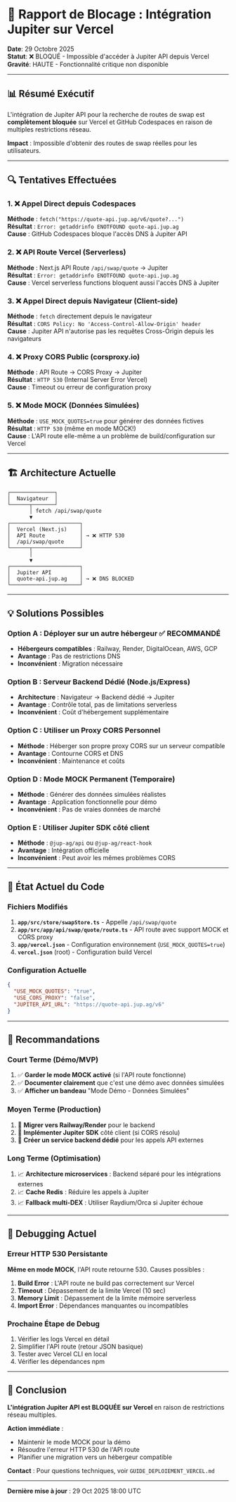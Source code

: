 # 🚫 Rapport de Blocage : Intégration Jupiter sur Vercel

**Date**: 29 Octobre 2025  
**Statut**: ❌ BLOQUÉ - Impossible d'accéder à Jupiter API depuis Vercel  
**Gravité**: HAUTE - Fonctionnalité critique non disponible

---

## 📊 Résumé Exécutif

L'intégration de Jupiter API pour la recherche de routes de swap est **complètement bloquée** sur Vercel et GitHub Codespaces en raison de multiples restrictions réseau.

**Impact** : Impossible d'obtenir des routes de swap réelles pour les utilisateurs.

---

## 🔍 Tentatives Effectuées

### 1. ❌ Appel Direct depuis Codespaces
**Méthode** : `fetch("https://quote-api.jup.ag/v6/quote?...")`  
**Résultat** : `Error: getaddrinfo ENOTFOUND quote-api.jup.ag`  
**Cause** : GitHub Codespaces bloque l'accès DNS à Jupiter API

### 2. ❌ API Route Vercel (Serverless)
**Méthode** : Next.js API Route `/api/swap/quote` → Jupiter  
**Résultat** : `Error: getaddrinfo ENOTFOUND quote-api.jup.ag`  
**Cause** : Vercel serverless functions bloquent aussi l'accès DNS à Jupiter

### 3. ❌ Appel Direct depuis Navigateur (Client-side)
**Méthode** : `fetch` directement depuis le navigateur  
**Résultat** : `CORS Policy: No 'Access-Control-Allow-Origin' header`  
**Cause** : Jupiter API n'autorise pas les requêtes Cross-Origin depuis les navigateurs

### 4. ❌ Proxy CORS Public (corsproxy.io)
**Méthode** : API Route → CORS Proxy → Jupiter  
**Résultat** : `HTTP 530` (Internal Server Error Vercel)  
**Cause** : Timeout ou erreur de configuration proxy

### 5. ❌ Mode MOCK (Données Simulées)
**Méthode** : `USE_MOCK_QUOTES=true` pour générer des données fictives  
**Résultat** : `HTTP 530` (même en mode MOCK!)  
**Cause** : L'API route elle-même a un problème de build/configuration sur Vercel

---

## 🏗️ Architecture Actuelle

```
┌──────────────┐
│  Navigateur  │
└──────┬───────┘
       │ fetch /api/swap/quote
       ▼
┌──────────────────────┐
│  Vercel (Next.js)    │
│  API Route           │ → ❌ HTTP 530
│  /api/swap/quote     │
└──────┬───────────────┘
       │
       ▼
┌──────────────────────┐
│  Jupiter API         │
│  quote-api.jup.ag    │ → ❌ DNS BLOCKED
└──────────────────────┘
```

---

## 💡 Solutions Possibles

### Option A : Déployer sur un autre hébergeur ✅ RECOMMANDÉ
- **Hébergeurs compatibles** : Railway, Render, DigitalOcean, AWS, GCP
- **Avantage** : Pas de restrictions DNS
- **Inconvénient** : Migration nécessaire

### Option B : Serveur Backend Dédié (Node.js/Express)
- **Architecture** : Navigateur → Backend dédié → Jupiter
- **Avantage** : Contrôle total, pas de limitations serverless
- **Inconvénient** : Coût d'hébergement supplémentaire

### Option C : Utiliser un Proxy CORS Personnel
- **Méthode** : Héberger son propre proxy CORS sur un serveur compatible
- **Avantage** : Contourne CORS et DNS
- **Inconvénient** : Maintenance et coûts

### Option D : Mode MOCK Permanent (Temporaire)
- **Méthode** : Générer des données simulées réalistes
- **Avantage** : Application fonctionnelle pour démo
- **Inconvénient** : Pas de vraies données de marché

### Option E : Utiliser Jupiter SDK côté client
- **Méthode** : `@jup-ag/api` ou `@jup-ag/react-hook`
- **Avantage** : Intégration officielle
- **Inconvénient** : Peut avoir les mêmes problèmes CORS

---

## 📝 État Actuel du Code

### Fichiers Modifiés
1. **`app/src/store/swapStore.ts`** - Appelle `/api/swap/quote`
2. **`app/src/app/api/swap/quote/route.ts`** - API route avec support MOCK et CORS proxy
3. **`app/vercel.json`** - Configuration environnement (`USE_MOCK_QUOTES=true`)
4. **`vercel.json`** (root) - Configuration build Vercel

### Configuration Actuelle
```json
{
  "USE_MOCK_QUOTES": "true",
  "USE_CORS_PROXY": "false",
  "JUPITER_API_URL": "https://quote-api.jup.ag/v6"
}
```

---

## 🎯 Recommandations

### Court Terme (Démo/MVP)
1. ✅ **Garder le mode MOCK activé** (si l'API route fonctionne)
2. ✅ **Documenter clairement** que c'est une démo avec données simulées
3. ✅ **Afficher un bandeau** "Mode Démo - Données Simulées"

### Moyen Terme (Production)
1. 🔄 **Migrer vers Railway/Render** pour le backend
2. 🔄 **Implémenter Jupiter SDK** côté client (si CORS résolu)
3. 🔄 **Créer un service backend dédié** pour les appels API externes

### Long Terme (Optimisation)
1. 📈 **Architecture microservices** : Backend séparé pour les intégrations externes
2. 📈 **Cache Redis** : Réduire les appels à Jupiter
3. 📈 **Fallback multi-DEX** : Utiliser Raydium/Orca si Jupiter échoue

---

## 🐛 Debugging Actuel

### Erreur HTTP 530 Persistante
**Même en mode MOCK**, l'API route retourne 530. Causes possibles :
1. **Build Error** : L'API route ne build pas correctement sur Vercel
2. **Timeout** : Dépassement de la limite Vercel (10 sec)
3. **Memory Limit** : Dépassement de la limite mémoire serverless
4. **Import Error** : Dépendances manquantes ou incompatibles

### Prochaine Étape de Debug
1. Vérifier les logs Vercel en détail
2. Simplifier l'API route (retour JSON basique)
3. Tester avec Vercel CLI en local
4. Vérifier les dépendances npm

---

## 📌 Conclusion

**L'intégration Jupiter API est BLOQUÉE sur Vercel** en raison de restrictions réseau multiples.

**Action immédiate** : 
- Maintenir le mode MOCK pour la démo
- Résoudre l'erreur HTTP 530 de l'API route
- Planifier une migration vers un hébergeur compatible

**Contact** : Pour questions techniques, voir `GUIDE_DEPLOIEMENT_VERCEL.md`

---

**Dernière mise à jour** : 29 Oct 2025 18:00 UTC
